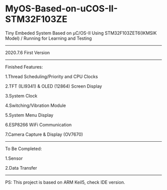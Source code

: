 # MyOS-Based-on-uCOS-II-STM32F103ZE
Tiny Embeded System Based on μC/OS-II Using STM32F103ZET6(IKMSIK Model) / Running for Learning and Testing

________________________

2020.7.6 First Version

________________________

Finished Features:

1.Thread Scheduling/Priority and CPU Clocks

2.TFT (ILI9341) & OLED (12864) Screen Display

3.System Clock

4.Switching/Vibration Module

5.System Menu Display

6.ESP8266 WiFi Communication

7.Camera Capture & Display (OV7670)


________________________


To Be Completed:

1.Sensor

2.Data Transfer

________________________

PS: This project is based on ARM Keil5, check IDE version.


